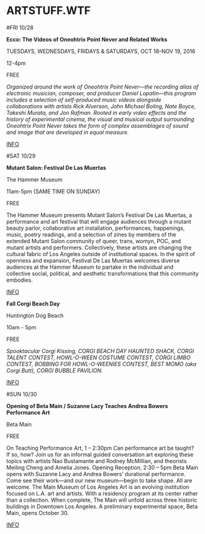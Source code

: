 ARTSTUFF.WTF
============

#FRI 10/28

**Ecco: The Videos of Oneohtrix Point Never and Related Works**

TUESDAYS, WEDNESDAYS, FRIDAYS & SATURDAYS, OCT 18–NOV 19, 2016

12-4pm

FREE

*Organized around the work of Oneohtrix Point Never—the recording alias of electronic musician, composer, and producer Daniel Lopatin—this program includes a selection of self-produced music videos alongside collaborations with artists Rick Alverson, John Michael Boling, Nate Boyce, Takeshi Murata, and Jon Rafman. Rooted in early video effects and the history of experimental cinema, the visual and musical output surrounding Oneohtrix Point Never takes the form of complex assemblages of sound and image that are developed in equal measure.*

[INFO](https://hammer.ucla.edu/programs-events/2016/in-real-life/ecco-the-videos-of-oneohtrix-point-never-and-related-works/)

#SAT 10/29

**Mutant Salon: Festival De Las Muertas**

The Hammer Museum

11am-5pm (SAME TIME ON SUNDAY)

FREE

The Hammer Museum presents Mutant Salon’s Festival De Las Muertas, a performance and art festival that will engage audiences through a mutant beauty parlor, collaborative art installation, performances, happenings, music, poetry readings, and a selection of zines by members of the extended Mutant Salon community of queer, trans, womyn, POC, and mutant artists and performers. Collectively, these artists are changing the cultural fabric of Los Angeles outside of institutional spaces. In the spirit of openness and expansion, Festival De Las Muertas welcomes diverse audiences at the Hammer Museum to partake in the individual and collective social, political, and aesthetic transformations that this community embodies.

[INFO](https://www.facebook.com/events/253813291681231/)

**Fall Corgi Beach Day**

Huntington Dog Beach

10am - 5pm

FREE

*Spooktacular Corgi Kissing, CORGI BEACH DAY HAUNTED SHACK, CORGI TALENT CONTEST, HOWL-O-WEEN COSTUME CONTEST, CORGI LIMBO CONTEST, BOBBING FOR HOWL-O-WEENIES CONTEST, BEST MOMO (aka Corgi Butt), CORGI BUBBLE PAVILION.*

[INFO](https://www.facebook.com/events/745925055550782/)

#SUN 10/30

**Opening of Beta Main / Suzanne Lacy Teaches Andrea Bowers Performance Art**

Beta Main

FREE

On Teaching Performance Art, 1 – 2:30pm
Can performance art be taught? If so, how? Join us for an informal guided conversation art exploring these topics with artists Nao Bustamante and Rodney McMillian, and theorists Meiling Cheng and Amelia Jones.
Opening Reception, 2:30 – 5pm
Beta Main opens with Suzanne Lacy and Andrea Bowers’ durational performance. Come see their work—and our new museum—begin to take shape. All are welcome.
The Main Museum of Los Angeles Art is an evolving institution focused on L.A. art and artists. With a residency program at its center rather than a collection. When complete, The Main will unfold across three historic buildings in Downtown Los Angeles. A preliminary experimental space, Beta Main, opens October 30.

[INFO](https://hammer.ucla.edu/programs-events/2016/in-real-life/ecco-the-videos-of-oneohtrix-point-never-and-related-works/)
